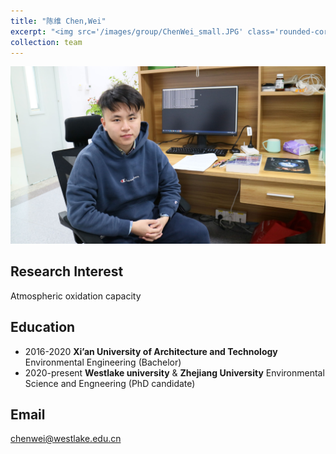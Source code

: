 ```yaml
---
title: "陈维 Chen,Wei"
excerpt: "<img src='/images/group/ChenWei_small.JPG' class='rounded-corners'><br/>PhD student"
collection: team
---
```

<img src='/images/group/ChenWei.JPG' class='rounded-corners'>

## Research Interest
Atmospheric oxidation capacity

## Education
* 2016-2020 **Xi’an University of Architecture and Technology** Environmental Engineering (Bachelor)
* 2020-present **Westlake university** & **Zhejiang University** Environmental Science and Engneering (PhD candidate)

## Email
chenwei@westlake.edu.cn